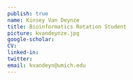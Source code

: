 ```yaml
---
publish: true
name: Kinsey Van Deynze
title: Bioinformatics Rotation Student
picture: kvandeynze.jpg
google-scholar: 
CV:
linked-in: 
twitter:
email: kvandeyn@umich.edu
---
```

